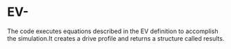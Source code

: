 # EV-
The code executes equations described in the EV definition to accomplish the simulation.It creates a drive profile and returns a structure called results.
